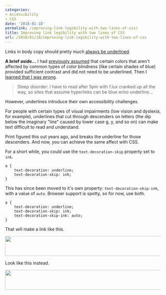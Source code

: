 ```yaml
---
categories:
- Accessibility
- CSS
date: '2018-01-18'
permalink: /improving-link-legibility-with-two-lines-of-css/
title: Improving link legibility with two lines of CSS
url: /2018/01/18/improving-link-legibility-with-two-lines-of-css
---
```


Links in body copy should pretty much [always be underlined](https://gomakethings.com/accessibility-according-to-people-with-actual-disabilities/).

**A brief aside...** I had [previously assumed](https://gomakethings.com/better-link-accessibility-for-the-color-blind/) that certain colors that aren't affected by common types of color blindness (like certain shades of blue) provided sufficient contrast and did not need to be underlined. Then I [learned that I was wrong](https://gomakethings.com/accessibility-according-to-people-with-actual-disabilities/).

> Sleep disorder: I have to read after 5pm with f.lux cranked up all the way, so sites that assume hyperlinks can be blue w/no underline…

However, underlines introduce their own accessibility challenges.

For people with certain types of visual impairments (low vision and dyslexia, for example), underlines that cut through descenders on letters (the dip below the imaginary "line" caused by lower case g, y, and so on) can make text difficult to read and understand.

Print figured this out years ago, and breaks the underline for those descenders. And now, you can achieve the same affect with CSS.

For a short while, you could use the `text-decoration-skip` property set to `ink`.

```lang-css
a {
    text-decoration: underline;
    text-decoration-skip: ink;
}
```

This has since been moved to it's own property: `text-decoration-skip-ink`, with a value of `auto`. Browser support is spotty, so for now, use both.

```lang-css
a {
    text-decoration: underline;
    text-decoration-skip: ink;
    text-decoration-skip-ink: auto;
}
```

That will make a link like this.

<img src="https://gomakethings.com/wp-content/uploads/2018/01/without-skip-ink.png" alt="" width="576" height="64" class="aligncenter size-full wp-image-20368" />

Look like this instead.

<img src="https://gomakethings.com/wp-content/uploads/2018/01/with-skip-ink.png" alt="" width="576" height="64" class="aligncenter size-full wp-image-20368" />